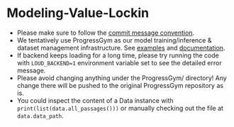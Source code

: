 # Modeling-Value-Lockin

- Please make sure to follow the [commit message convention](https://www.conventionalcommits.org/en/v1.0.0/).
- We tentatively use ProgressGym as our model training/inference & dataset management infrastructure. See [examples](https://github.com/PKU-Alignment/ProgressGym/tree/main/examples/abstractions) and [documentation](https://pku-alignment.github.io/ProgressGym/).
- If backend keeps loading for a long time, please try running the code with `LOUD_BACKEND=1` environment variable set to see the detailed error message.
- Please avoid changing anything under the ProgressGym/ directory! Any change there will be pushed to the original ProgressGym repository as is.
- You could inspect the content of a Data instance with `print(list(data.all_passages()))` or manually checking out the file at `data.data_path`.